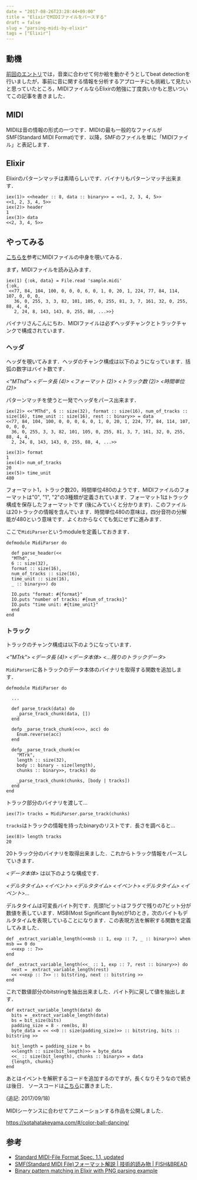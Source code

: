 ```yaml
---
date = "2017-08-26T23:28:44+09:00"
title = "ElixirでMIDIファイルをパースする"
draft = false
slug = "parsing-midi-by-elixir"
tags = ["Elixir"]
---
```


## 動機

[前回のエントリ](http://chooblarin.github.io/post/trying-beat-detection/)では，音楽に合わせて何か絵を動かそうとしてbeat detectionを行いましたが，事前に音に関する情報を分析するアプローチにも挑戦して見たいと思っていたところ，MIDIファイルならElixirの勉強に丁度良いかもと思いついてこの記事を書きました．

## MIDI

MIDIは音の情報の形式の一つです．MIDIの最も一般的なファイルがSMF(Standard MIDI Format)です．以降，SMFのファイルを単に「MIDIファイル」と表記します．

## Elixir

Elixirのパターンマッチは素晴らしいです．バイナリもパターンマッチ出来ます．

```
iex(1)> <<header :: 8, data :: binary>> = <<1, 2, 3, 4, 5>>        
<<1, 2, 3, 4, 5>>
iex(2)> header
1
iex(3)> data
<<2, 3, 4, 5>>
```

## やってみる

[こちらを](http://maruyama.breadfish.jp/tech/smf)参考にMIDIファイルの中身を覗いてみる．

まず，MIDIファイルを読み込みます．

```
iex(1) {:ok, data} = File.read 'sample.midi'
{:ok,
 <<77, 84, 104, 100, 0, 0, 0, 6, 0, 1, 0, 20, 1, 224, 77, 84, 114, 107, 0, 0, 0,
   36, 0, 255, 3, 3, 82, 101, 105, 0, 255, 81, 3, 7, 161, 32, 0, 255, 88, 4, 4,
   2, 24, 8, 143, 143, 0, 255, 88, ...>>}
```

バイナリさんこんにちわ．MIDIファイルは必ずヘッダチャンクとトラックチャンクで構成されています．

### ヘッダ

ヘッダを覗いてみます．ヘッダのチャンク構成は以下のようになっています．括弧の数字はバイト数です．

*<"MThd"> <データ長 (4)> <フォーマット (2)> <トラック数 (2)> <時間単位 (2)>*

パターンマッチを使うと一発でヘッダをパース出来ます．

```
iex(2)> <<"MThd", 6 :: size(32), format :: size(16), num_of_tracks :: size(16), time_unit :: size(16), rest :: binary>> = data
<<77, 84, 104, 100, 0, 0, 0, 6, 0, 1, 0, 20, 1, 224, 77, 84, 114, 107, 0, 0, 0,
  36, 0, 255, 3, 3, 82, 101, 105, 0, 255, 81, 3, 7, 161, 32, 0, 255, 88, 4, 4,
  2, 24, 8, 143, 143, 0, 255, 88, 4, ...>>

iex(3)> format
1
iex(4)> num_of_tracks
20
iex(5)> time_unit
480
```

フォーマット1，トラック数20，時間単位480のようです．MIDIファイルのフォーマットは"0", "1", "2"の3種類が定義されています．フォーマット1はトラック構成を保存したフォーマットです (後にみていくと分かります)．このファイルは20トラックの情報を含んでいます．時間単位480の意味は，四分音符の分解能が480という意味です．よくわからなくても気にせずに進みます．


ここで`MidiParser`というmoduleを定義しておきます．

```
defmodule MidiParser do

  def parse_header(<<
  "MThd",
  6 :: size(32),
  format :: size(16),
  num_of_tracks :: size(16),
  time_unit :: size(16),
  _ :: binary>>) do

  IO.puts "format: #{format}"
  IO.puts "number of tracks: #{num_of_tracks}"
  IO.puts "time unit: #{time_unit}"
  end
end
```

### トラック

トラックのチャンク構成は以下のようになっています．

*<"MTrk"> <データ長 (4)> <データ本体> <...残りのトラックデータ>*

`MidiParser`に各トラックのデータ本体のバイナリを取得する関数を追加します．

```
defmodule MidiParser do

  ...

  def parse_track(data) do
    _parse_track_chunk(data, [])
  end

  defp _parse_track_chunk(<<>>, acc) do
    Enum.reverse(acc)
  end

  defp _parse_track_chunk(<<
    "MTrk",
    length :: size(32),
    body :: binary - size(length),
    chunks :: binary>>, tracks) do

    _parse_track_chunk(chunks, [body | tracks])
  end
end
```

トラック部分のバイナリを渡して…

```
iex(7)> tracks = MidiParser.parse_track(chunks)
```

`tracks`はトラックの情報を持ったbinaryのリストです．長さを調べると…

```
iex(8)> length tracks
20
```

20トラック分のバイナリを取得出来ました．これからトラック情報をパースしていきます．

*<データ本体>* は以下のような構成です．

*<デルタタイム> <イベント> <デルタタイム> <イベント> <デルタタイム> <イベント>...*

デルタタイムは可変長バイト列です．先頭1ビットはフラグで残りの7ビット分が数値を表しています．MSB(Most Significant Byte)が1のとき，次のバイトもデルタタイムを表現していることになります．この表現方法を解釈する関数を定義してみました．

```
def _extract_variable_length(<<msb :: 1, exp :: 7, _ :: binary>>) when msb == 0 do
  <<exp :: 7>>
end

def _extract_variable_length(<<_ :: 1, exp :: 7, rest :: binary>>) do
  next = _extract_variable_length(rest)
  << <<exp :: 7>> :: bitstring, next :: bitstring >>
end
```

これで数値部分のbitstringを抽出出来ました．バイト列に戻して値を抽出します．

```
def extract_variable_length(data) do
  bits = _extract_variable_length(data)
  bs = bit_size(bits)
  padding_size = 8 - rem(bs, 8)
  byte_data = << <<0 :: size(padding_size)>> :: bitstring, bits :: bitstring >>

  bit_length = padding_size + bs
  <<length :: size(bit_length)>> = byte_data
  <<_ :: size(bit_length), chunks :: binary>> = data
  {length, chunks}
end
```

あとはイベントを解釈するコードを追加するのですが，長くなりそうなので続きは後日．
ソースコードは[こちら](https://github.com/chooblarin/midi_parser)に置きました．

(追記: 2017/09/18)

MIDIシーケンスに合わせてアニメーションする作品を公開しました．

https://sotahatakeyama.com/#/color-ball-dancing/

## 参考

- [Standard MIDI-File Format Spec. 1.1, updated](http://www.music.mcgill.ca/~ich/classes/mumt306/StandardMIDIfileformat.html)
- [SMF(Standard MIDI File)フォーマット解説 | 技術的読み物 | FISH&BREAD](http://maruyama.breadfish.jp/tech/smf)
- [Binary pattern matching in Elixir with PNG parsing example](http://zohaib.me/binary-pattern-matching-in-elixir/)
